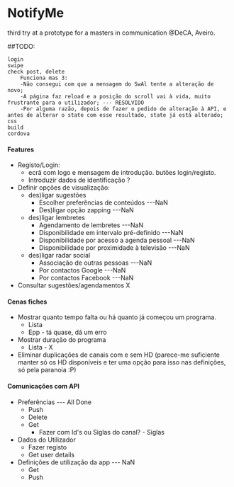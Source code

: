 ﻿# NotifyMe
third try at a prototype for a masters in communication @DeCA, Aveiro.

##TODO:

    login
    swipe
    check post, delete
        Funciona mas 3:
        -Não consegui com que a mensagem do SwAl tente a alteração de novo;
        -A página faz reload e a posição do scroll vai à vida, muito frustrante para o utilizador; --- RESOLVIDO
        -Por alguma razão, depois de fazer o pedido de alteração à API, e antes de alterar o state com esse resultado, state já está alterado;
    css
    build
    cordova

#### Features
* Registo/Login:
    * ecrã com logo e mensagem de introdução. butões login/registo.
    *    Introduzir dados de identificação ?
*    Definir opções de visualização:
     *   des)ligar sugestões
         *   Escolher preferências de conteúdos     ---NaN
         *   Des)ligar opção zapping     ---NaN
     *   des)ligar lembretes
         *   Agendamento de lembretes     ---NaN
         *   Disponibilidade em intervalo pré-definido     ---NaN
         *   Disponibilidade por acesso a agenda pessoal     ---NaN
         *   Disponibilidade por proximidade à televisão     ---NaN
     *   des)ligar radar social
         *   Associação de outras pessoas ---NaN
         *   Por contactos Google       ---NaN
         *   Por contactos Facebook     ---NaN
* Consultar sugestões/agendamentos X

#### Cenas fiches
* Mostrar quanto tempo falta ou há quanto já começou um programa.
    * Lista
    * Epp - tá quase, dá um erro
* Mostrar duração do programa
    * Lista - X
* Eliminar duplicações de canais com e sem HD
(parece-me suficiente manter só os HD disponíveis e ter uma opção para isso nas definições, só pela paranoia :P)
    
#### Comunicações com API
* Preferências      ---     All Done     
    * Push
    * Delete
    * Get
        * Fazer com Id's ou Siglas do canal? - Siglas
* Dados do Utilizador
    * Fazer registo
    * Get user details
* Definições de utilização da app       ---     NaN
    * Get
    * Push